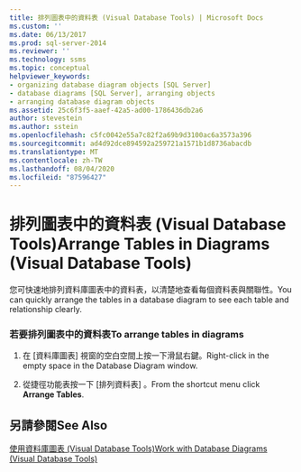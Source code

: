 ```yaml
---
title: 排列圖表中的資料表 (Visual Database Tools) | Microsoft Docs
ms.custom: ''
ms.date: 06/13/2017
ms.prod: sql-server-2014
ms.reviewer: ''
ms.technology: ssms
ms.topic: conceptual
helpviewer_keywords:
- organizing database diagram objects [SQL Server]
- database diagrams [SQL Server], arranging objects
- arranging database diagram objects
ms.assetid: 25c6f3f5-aaef-42a5-ad00-1786436db2a6
author: stevestein
ms.author: sstein
ms.openlocfilehash: c5fc0042e55a7c82f2a69b9d3100ac6a3573a396
ms.sourcegitcommit: ad4d92dce894592a259721a1571b1d8736abacdb
ms.translationtype: MT
ms.contentlocale: zh-TW
ms.lasthandoff: 08/04/2020
ms.locfileid: "87596427"
---
```

# <a name="arrange-tables-in-diagrams-visual-database-tools"></a><span data-ttu-id="8a3b5-102">排列圖表中的資料表 (Visual Database Tools)</span><span class="sxs-lookup"><span data-stu-id="8a3b5-102">Arrange Tables in Diagrams (Visual Database Tools)</span></span>
  <span data-ttu-id="8a3b5-103">您可快速地排列資料庫圖表中的資料表，以清楚地查看每個資料表與關聯性。</span><span class="sxs-lookup"><span data-stu-id="8a3b5-103">You can quickly arrange the tables in a database diagram to see each table and relationship clearly.</span></span>  
  
### <a name="to-arrange-tables-in-diagrams"></a><span data-ttu-id="8a3b5-104">若要排列圖表中的資料表</span><span class="sxs-lookup"><span data-stu-id="8a3b5-104">To arrange tables in diagrams</span></span>  
  
1.  <span data-ttu-id="8a3b5-105">在 [資料庫圖表] 視窗的空白空間上按一下滑鼠右鍵。</span><span class="sxs-lookup"><span data-stu-id="8a3b5-105">Right-click in the empty space in the Database Diagram window.</span></span>  
  
2.  <span data-ttu-id="8a3b5-106">從捷徑功能表按一下 [排列資料表]  。</span><span class="sxs-lookup"><span data-stu-id="8a3b5-106">From the shortcut menu click **Arrange Tables**.</span></span>  
  
## <a name="see-also"></a><span data-ttu-id="8a3b5-107">另請參閱</span><span class="sxs-lookup"><span data-stu-id="8a3b5-107">See Also</span></span>  
 [<span data-ttu-id="8a3b5-108">使用資料庫圖表 &#40;Visual Database Tools&#41;</span><span class="sxs-lookup"><span data-stu-id="8a3b5-108">Work with Database Diagrams &#40;Visual Database Tools&#41;</span></span>](visual-database-tools.md)  
  
  
